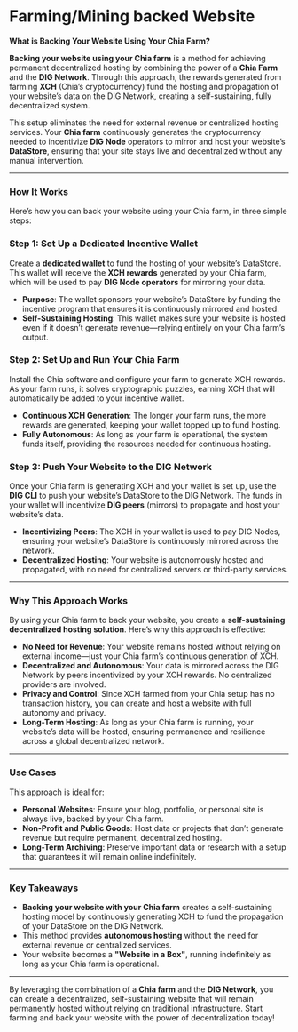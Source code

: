 
# Farming/Mining backed Website

**What is Backing Your Website Using Your Chia Farm?**

**Backing your website using your Chia farm** is a method for achieving permanent decentralized hosting by combining the power of a **Chia Farm** and the **DIG Network**. Through this approach, the rewards generated from farming **XCH** (Chia’s cryptocurrency) fund the hosting and propagation of your website’s data on the DIG Network, creating a self-sustaining, fully decentralized system.

This setup eliminates the need for external revenue or centralized hosting services. Your **Chia farm** continuously generates the cryptocurrency needed to incentivize **DIG Node** operators to mirror and host your website’s **DataStore**, ensuring that your site stays live and decentralized without any manual intervention.

---

### How It Works

Here’s how you can back your website using your Chia farm, in three simple steps:

### Step 1: **Set Up a Dedicated Incentive Wallet**

Create a **dedicated wallet** to fund the hosting of your website’s DataStore. This wallet will receive the **XCH rewards** generated by your Chia farm, which will be used to pay **DIG Node operators** for mirroring your data.

- **Purpose**: The wallet sponsors your website’s DataStore by funding the incentive program that ensures it is continuously mirrored and hosted.
- **Self-Sustaining Hosting**: This wallet makes sure your website is hosted even if it doesn’t generate revenue—relying entirely on your Chia farm’s output.

### Step 2: **Set Up and Run Your Chia Farm**

Install the Chia software and configure your farm to generate XCH rewards. As your farm runs, it solves cryptographic puzzles, earning XCH that will automatically be added to your incentive wallet.

- **Continuous XCH Generation**: The longer your farm runs, the more rewards are generated, keeping your wallet topped up to fund hosting.
- **Fully Autonomous**: As long as your farm is operational, the system funds itself, providing the resources needed for continuous hosting.

### Step 3: **Push Your Website to the DIG Network**

Once your Chia farm is generating XCH and your wallet is set up, use the **DIG CLI** to push your website’s DataStore to the DIG Network. The funds in your wallet will incentivize **DIG peers** (mirrors) to propagate and host your website’s data.

- **Incentivizing Peers**: The XCH in your wallet is used to pay DIG Nodes, ensuring your website’s DataStore is continuously mirrored across the network.
- **Decentralized Hosting**: Your website is autonomously hosted and propagated, with no need for centralized servers or third-party services.

---

### Why This Approach Works

By using your Chia farm to back your website, you create a **self-sustaining decentralized hosting solution**. Here’s why this approach is effective:

- **No Need for Revenue**: Your website remains hosted without relying on external income—just your Chia farm’s continuous generation of XCH.
- **Decentralized and Autonomous**: Your data is mirrored across the DIG Network by peers incentivized by your XCH rewards. No centralized providers are involved.
- **Privacy and Control**: Since XCH farmed from your Chia setup has no transaction history, you can create and host a website with full autonomy and privacy.
- **Long-Term Hosting**: As long as your Chia farm is running, your website’s data will be hosted, ensuring permanence and resilience across a global decentralized network.

---

### Use Cases

This approach is ideal for:

- **Personal Websites**: Ensure your blog, portfolio, or personal site is always live, backed by your Chia farm.
- **Non-Profit and Public Goods**: Host data or projects that don’t generate revenue but require permanent, decentralized hosting.
- **Long-Term Archiving**: Preserve important data or research with a setup that guarantees it will remain online indefinitely.

---

### Key Takeaways

- **Backing your website with your Chia farm** creates a self-sustaining hosting model by continuously generating XCH to fund the propagation of your DataStore on the DIG Network.
- This method provides **autonomous hosting** without the need for external revenue or centralized services.
- Your website becomes a **"Website in a Box"**, running indefinitely as long as your Chia farm is operational.

---

By leveraging the combination of a **Chia farm** and the **DIG Network**, you can create a decentralized, self-sustaining website that will remain permanently hosted without relying on traditional infrastructure. Start farming and back your website with the power of decentralization today!